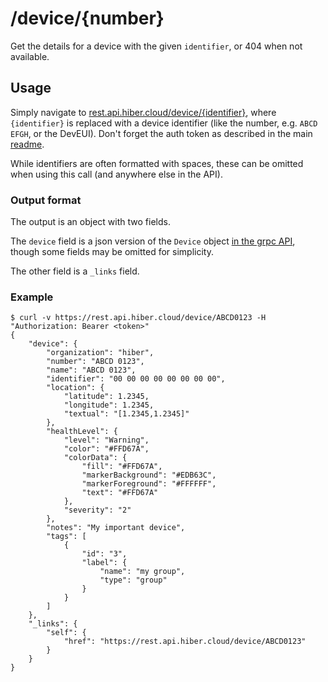 # /device/{number}

Get the details for a device with the given `identifier`, or 404 when not available.

## Usage

Simply navigate to [rest.api.hiber.cloud/device/{identifier}](https://rest.api.hiber.cloud/device/{identifier}),
where `{identifier}` is replaced with a device identifier (like the number, e.g. `ABCD EFGH`, or the DevEUI).
Don't forget the auth token as described in the main [readme](../README.md#auth).

While identifiers are often formatted with spaces, these can be omitted when using this call
(and anywhere else in the API).

### Output format

The output is an object with two fields.

The `device` field is a json version of the `Device` object
[in the grpc API](https://github.com/HiberGlobal/api/blob/master/docs/md/device.md#device),
though some fields may be omitted for simplicity.

The other field is a `_links` field.

### Example

```
$ curl -v https://rest.api.hiber.cloud/device/ABCD0123 -H "Authorization: Bearer <token>"
{
    "device": {
        "organization": "hiber",
        "number": "ABCD 0123",
        "name": "ABCD 0123",
        "identifier": "00 00 00 00 00 00 00 00",
        "location": {
            "latitude": 1.2345,
            "longitude": 1.2345,
            "textual": "[1.2345,1.2345]"
        },
        "healthLevel": {
            "level": "Warning",
            "color": "#FFD67A",
            "colorData": {
                "fill": "#FFD67A",
                "markerBackground": "#EDB63C",
                "markerForeground": "#FFFFFF",
                "text": "#FFD67A"
            },
            "severity": "2"
        },
        "notes": "My important device",
        "tags": [
            {
                "id": "3",
                "label": {
                    "name": "my group",
                    "type": "group"
                }
            }
        ]
    },
    "_links": {
        "self": {
            "href": "https://rest.api.hiber.cloud/device/ABCD0123"
        }
    }
}
```
